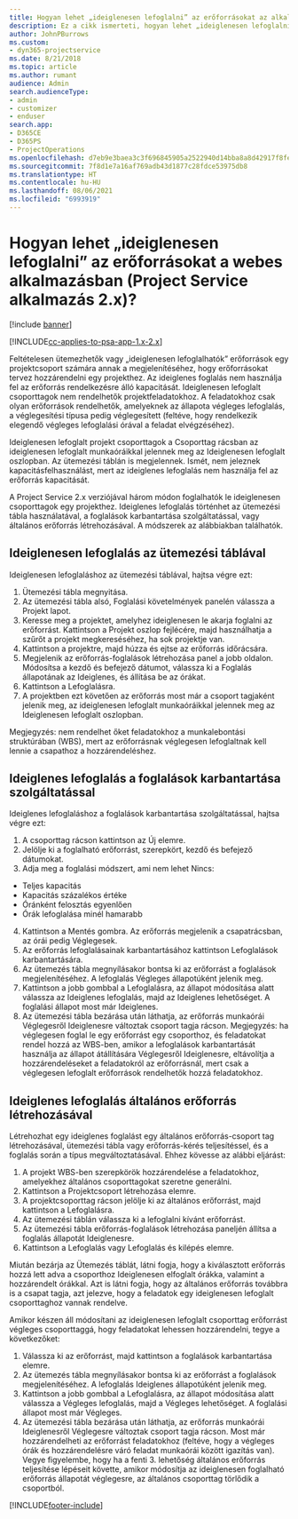 ```yaml
---
title: Hogyan lehet „ideiglenesen lefoglalni” az erőforrásokat az alkalmazás 2.x verziójában?
description: Ez a cikk ismerteti, hogyan lehet „ideiglenesen lefoglalni” projektcsoport-tagokat a Project Service használatával.
author: JohnPBurrows
ms.custom:
- dyn365-projectservice
ms.date: 8/21/2018
ms.topic: article
ms.author: rumant
audience: Admin
search.audienceType:
- admin
- customizer
- enduser
search.app:
- D365CE
- D365PS
- ProjectOperations
ms.openlocfilehash: d7eb9e3baea3c3f696845905a2522940d14bba8a8d42917f8fe1b90c7c443747
ms.sourcegitcommit: 7f8d1e7a16af769adb43d1877c28fdce53975db8
ms.translationtype: HT
ms.contentlocale: hu-HU
ms.lasthandoff: 08/06/2021
ms.locfileid: "6993919"
---
```

# <a name="how-do-i-soft-book-resources-in-the-web-app-project-service-app-v2x"></a>Hogyan lehet „ideiglenesen lefoglalni” az erőforrásokat a webes alkalmazásban (Project Service alkalmazás 2.x)?

[!include [banner](../includes/psa-now-project-operations.md)]

[!INCLUDE[cc-applies-to-psa-app-1.x-2.x](../includes/cc-applies-to-psa-app-1x-2x.md)]

Feltételesen ütemezhetők vagy „ideiglenesen lefoglalhatók” erőforrások egy projektcsoport számára annak a megjelenítéséhez, hogy erőforrásokat tervez hozzárendelni egy projekthez. Az ideiglenes foglalás nem használja fel az erőforrás rendelkezésre álló kapacitását. Ideiglenesen lefoglalt csoporttagok nem rendelhetők projektfeladatokhoz. A feladatokhoz csak olyan erőforrások rendelhetők, amelyeknek az állapota végleges lefoglalás, a véglegesítési típusa pedig véglegesített (feltéve, hogy rendelkezik elegendő végleges lefoglalási órával a feladat elvégzéséhez).

Ideiglenesen lefoglalt projekt csoporttagok a Csoporttag rácsban az ideiglenesen lefoglalt munkaóráikkal jelennek meg az Ideiglenesen lefoglalt oszlopban. Az ütemezési táblán is megjelennek. Ismét, nem jeleznek kapacitásfelhasználást, mert az ideiglenes lefoglalás nem használja fel az erőforrás kapacitását.

A Project Service 2.x verziójával három módon foglalhatók le ideiglenesen csoporttagok egy projekthez. Ideiglenes lefoglalás történhet az ütemezési tábla használatával, a foglalások karbantartása szolgáltatással, vagy általános erőforrás létrehozásával. A módszerek az alábbiakban találhatók.

## <a name="soft-book-with-the-schedule-board"></a>Ideiglenesen lefoglalás az ütemezési táblával

Ideiglenesen lefoglaláshoz az ütemezési táblával, hajtsa végre ezt: 
1. Ütemezési tábla megnyitása.
2. Az ütemezési tábla alsó, Foglalási követelmények panelén válassza a Projekt lapot.
3. Keresse meg a projektet, amelyhez ideiglenesen le akarja foglalni az erőforrást. Kattintson a Projekt oszlop fejlécére, majd használhatja a szűrőt a projekt megkereséséhez, ha sok projektje van.
4. Kattintson a projektre, majd húzza és ejtse az erőforrás időrácsára.
5. Megjelenik az erőforrás-foglalások létrehozása panel a jobb oldalon. Módosítsa a kezdő és befejező dátumot, válassza ki a Foglalás állapotának az Ideiglenes, és állítása be az órákat. 
6. Kattintson a Lefoglalásra.
7. A projektben ezt követően az erőforrás most már a csoport tagjaként jelenik meg, az ideiglenesen lefoglalt munkaóráikkal jelennek meg az Ideiglenesen lefoglalt oszlopban.

Megjegyzés: nem rendelhet őket feladatokhoz a munkalebontási struktúrában (WBS), mert az erőforrásnak véglegesen lefoglaltnak kell lennie a csapathoz a hozzárendeléshez.

## <a name="soft-book-using-the-maintain-bookings-feature"></a>Ideiglenes lefoglalás a foglalások karbantartása szolgáltatással

Ideiglenes lefoglaláshoz a foglalások karbantartása szolgáltatással, hajtsa végre ezt:
1. A csoporttag rácson kattintson az Új elemre.
2. Jelölje ki a foglalható erőforrást, szerepkört, kezdő és befejező dátumokat.
3. Adja meg a foglalási módszert, ami nem lehet Nincs:
- Teljes kapacitás
- Kapacitás százalékos értéke
- Óránként felosztás egyenlően
- Órák lefoglalása minél hamarabb
4. Kattintson a Mentés gombra. Az erőforrás megjelenik a csapatrácsban, az órái pedig Véglegesek.
5. Az erőforrás lefoglalásainak karbantartásához kattintson Lefoglalások karbantartására.
6. Az ütemezés tábla megnyílásakor bontsa ki az erőforrást a foglalások megjelenítéséhez. A lefoglalás Végleges állapotúként jelenik meg.
7. Kattintson a jobb gombbal a Lefoglalásra, az állapot módosítása alatt válassza az Ideiglenes lefoglalás, majd az Ideiglenes lehetőséget. A foglalási állapot most már Ideiglenes.
8. Az ütemezési tábla bezárása után láthatja, az erőforrás munkaórái Véglegesről Ideiglenesre változtak csoport tagja rácson.
Megjegyzés: ha véglegesen foglal le egy erőforrást egy csoporthoz, és feladatokat rendel hozzá az WBS-ben, amikor a lefoglalások karbantartását használja az állapot átállítására Véglegesről Ideiglenesre, eltávolítja a hozzárendeléseket a feladatokról az erőforrásnál, mert csak a véglegesen lefoglalt erőforrások rendelhetők hozzá feladatokhoz.

## <a name="soft-book-by-creating-a-generic-resource"></a>Ideiglenes lefoglalás általános erőforrás létrehozásával

Létrehozhat egy ideiglenes foglalást egy általános erőforrás-csoport tag létrehozásával, ütemezési tábla vagy erőforrás-kérés teljesítéssel, és a foglalás során a típus megváltoztatásával.
Ehhez kövesse az alábbi eljárást:

1. A projekt WBS-ben szerepkörök hozzárendelése a feladatokhoz, amelyekhez általános csoporttagokat szeretne generálni.
2. Kattintson a Projektcsoport létrehozása elemre.
3. A projektcsoporttag rácson jelölje ki az általános erőforrást, majd kattintson a Lefoglalásra.
4. Az ütemezési táblán válassza ki a lefoglalni kívánt erőforrást.
5. Az ütemezési tábla erőforrás-foglalások létrehozása paneljén állítsa a foglalás állapotát Ideiglenesre.
6. Kattintson a Lefoglalás vagy Lefoglalás és kilépés elemre.

Miután bezárja az Ütemezés táblát, látni fogja, hogy a kiválasztott erőforrás hozzá lett adva a csoporthoz Ideiglenesen elfoglalt órákka, valamint a hozzárendelt órákkal. Azt is látni fogja, hogy az általános erőforrás továbbra is a csapat tagja, azt jelezve, hogy a feladatok egy ideiglenesen lefoglalt csoporttaghoz vannak rendelve.

Amikor készen áll módosítani az ideiglenesen lefoglalt csoporttag erőforrást végleges csoporttaggá, hogy feladatokat lehessen hozzárendelni, tegye a következőket:

1. Válassza ki az erőforrást, majd kattintson a foglalások karbantartása elemre.
2. Az ütemezés tábla megnyílásakor bontsa ki az erőforrást a foglalások megjelenítéséhez. A lefoglalás Ideiglenes állapotúként jelenik meg.
3. Kattintson a jobb gombbal a Lefoglalásra, az állapot módosítása alatt válassza a Végleges lefoglalás, majd a Végleges lehetőséget. A foglalási állapot most már Végleges.
4. Az ütemezési tábla bezárása után láthatja, az erőforrás munkaórái Ideiglenesről Véglegesre változtak csoport tagja rácson. Most már hozzárendelheti az erőforrást feladatokhoz (feltéve, hogy a végleges órák és hozzárendelésre váró feladat munkaórái között igazítás van). Vegye figyelembe, hogy ha a fenti 3. lehetőség általános erőforrás teljesítése lépéseit követte, amikor módosítja az ideiglenesen foglalható erőforrás állapotát véglegesre, az általános csoporttag törlődik a csoportból.


[!INCLUDE[footer-include](../includes/footer-banner.md)]